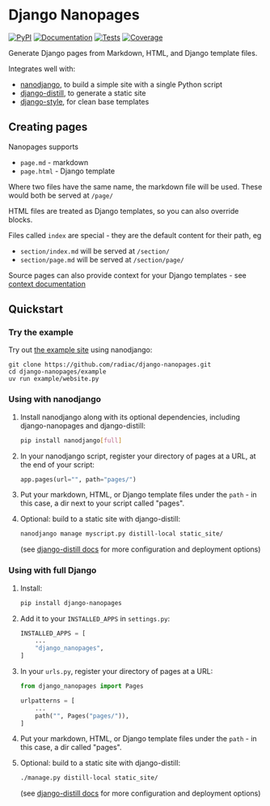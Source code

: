 # Django Nanopages

[![PyPI](https://img.shields.io/pypi/v/django-nanopages.svg)](https://pypi.org/project/django-nanopages/)
[![Documentation](https://readthedocs.org/projects/django-nanopages/badge/?version=latest)](https://django-nanopages.readthedocs.io/en/latest/)
[![Tests](https://github.com/radiac/django-nanopages/actions/workflows/ci.yml/badge.svg)](https://github.com/radiac/django-nanopages/actions/workflows/ci.yml)
[![Coverage](https://codecov.io/gh/radiac/django-nanopages/branch/main/graph/badge.svg?token=BCNM45T6GI)](https://codecov.io/gh/radiac/django-nanopages)

Generate Django pages from Markdown, HTML, and Django template files.

Integrates well with:

- [nanodjango](https://github.com/radiac/nanodjango), to build a simple site with a single Python script
- [django-distill](https://django-distill.com/), to generate a static site
- [django-style](https://github.com/radiac/django-style), for clean base templates

## Creating pages

Nanopages supports

- `page.md` - markdown
- `page.html` - Django template

Where two files have the same name, the markdown file will be used. These would both be
served at `/page/`

HTML files are treated as Django templates, so you can also override blocks.

Files called `index` are special - they are the default content for their path, eg

- `section/index.md` will be served at `/section/`
- `section/page.md` will be served at `/section/page/`

Source pages can also provide context for your Django templates - see
[context documentation](https://django-nanopages.readthedocs.io/en/latest/contexts/)

## Quickstart

### Try the example

Try out [the example site](https://github.com/radiac/django-nanopages/tree/main/example) using nanodjango:

```
git clone https://github.com/radiac/django-nanopages.git
cd django-nanopages/example
uv run example/website.py
```

### Using with nanodjango

1. Install nanodjango along with its optional dependencies, including django-nanopages
   and django-distill:

   ```bash
   pip install nanodjango[full]
   ```

2. In your nanodjango script, register your directory of pages at a URL, at the end of
   your script:

   ```python
   app.pages(url="", path="pages/")
   ```

3. Put your markdown, HTML, or Django template files under the `path` - in this case, a
   dir next to your script called "pages".

4. Optional: build to a static site with django-distill:

   ```bash
   nanodjango manage myscript.py distill-local static_site/
   ```

   (see [django-distill docs](https://django-distill.com/) for more configuration and
   deployment options)

### Using with full Django

1. Install:

   ```bash
   pip install django-nanopages
   ```

2. Add it to your `INSTALLED_APPS` in `settings.py`:

   ```python
   INSTALLED_APPS = [
       ...
       "django_nanopages",
   ]
   ```

3. In your `urls.py`, register your directory of pages at a URL:

   ```python
   from django_nanopages import Pages

   urlpatterns = [
       ...
       path("", Pages("pages/")),
   ]
   ```

4. Put your markdown, HTML, or Django template files under the `path` - in this case, a
   dir called "pages".

5. Optional: build to a static site with django-distill:

   ```bash
   ./manage.py distill-local static_site/
   ```

   (see [django-distill docs](https://django-distill.com/) for more configuration and
   deployment options)
